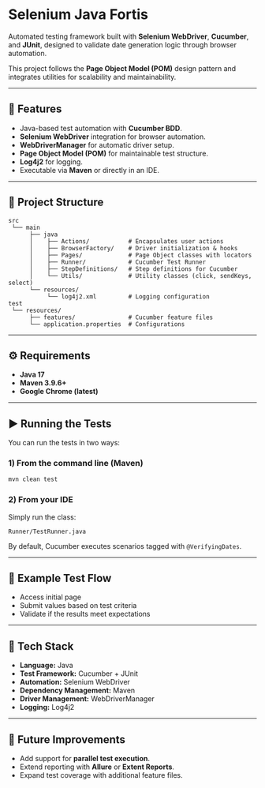 # Selenium Java Fortis

Automated testing framework built with **Selenium WebDriver**, **Cucumber**, and **JUnit**, designed to validate date generation logic through browser automation.

This project follows the **Page Object Model (POM)** design pattern and integrates utilities for scalability and maintainability.

---

## 🚀 Features
- Java-based test automation with **Cucumber BDD**.
- **Selenium WebDriver** integration for browser automation.
- **WebDriverManager** for automatic driver setup.
- **Page Object Model (POM)** for maintainable test structure.
- **Log4j2** for logging.
- Executable via **Maven** or directly in an IDE.

---

## 📂 Project Structure
```
src
 └── main
      ├── java
      │    ├── Actions/           # Encapsulates user actions
      │    ├── BrowserFactory/    # Driver initialization & hooks
      │    ├── Pages/             # Page Object classes with locators
      │    ├── Runner/            # Cucumber Test Runner
      │    ├── StepDefinitions/   # Step definitions for Cucumber
      │    └── Utils/             # Utility classes (click, sendKeys, select)
      └── resources/
           └── log4j2.xml         # Logging configuration
test
 └── resources/
      ├── features/               # Cucumber feature files
      └── application.properties  # Configurations
```

---

## ⚙️ Requirements
- **Java 17**
- **Maven 3.9.6+**
- **Google Chrome (latest)**

---

## ▶️ Running the Tests
You can run the tests in two ways:

### 1) From the command line (Maven)
```bash
mvn clean test
```

### 2) From your IDE
Simply run the class:

```
Runner/TestRunner.java
```

By default, Cucumber executes scenarios tagged with `@VerifyingDates`.

---

## 🧪 Example Test Flow
- Access initial page
- Submit values based on test criteria
- Validate if the results meet expectations

---

## 📖 Tech Stack
- **Language:** Java
- **Test Framework:** Cucumber + JUnit
- **Automation:** Selenium WebDriver
- **Dependency Management:** Maven
- **Driver Management:** WebDriverManager
- **Logging:** Log4j2

---

## 🔮 Future Improvements
- Add support for **parallel test execution**.
- Extend reporting with **Allure** or **Extent Reports**.
- Expand test coverage with additional feature files.